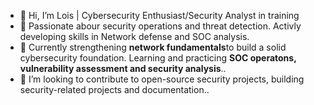- 👋 Hi, I’m Lois | Cybersecurity Enthusiast/Security Analyst in training
- 👀 Passionate abour security operations and threat detection. Activly developing skills in Network defense and SOC analysis.
- 🌱 Currently strengthening **network fundamentals**to build a solid cybersecurity foundation. Learning and practicing **SOC operatons, vulnerability assessment and security analysis**..
- 💞️ I’m looking to contribute to open-source security projects, building security-related projects and documentation..

<!---
LoisNegbegble/LoisNegbegble is a ✨ special ✨ repository because its `README.md` (this file) appears on your GitHub profile.
You can click the Preview link to take a look at your changes.
--->
